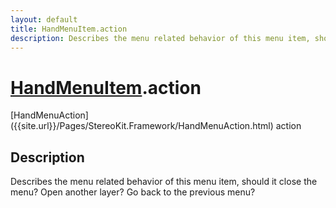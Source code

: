 ```yaml
---
layout: default
title: HandMenuItem.action
description: Describes the menu related behavior of this menu item, should it close the menu? Open another layer? Go back to the previous menu?
---
```

# [HandMenuItem]({{site.url}}/Pages/StereoKit.Framework/HandMenuItem.html).action

<div class='signature' markdown='1'>
[HandMenuAction]({{site.url}}/Pages/StereoKit.Framework/HandMenuAction.html) action
</div>

## Description
Describes the menu related behavior of this menu item,
should it close the menu? Open another layer? Go back to the
previous menu?

